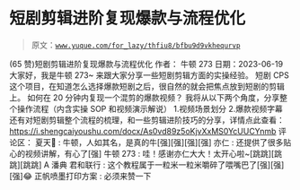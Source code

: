 # 短剧剪辑进阶复现爆款与流程优化

> 原文：[`www.yuque.com/for_lazy/thfiu8/bfbu9d9vkhequrvp`](https://www.yuque.com/for_lazy/thfiu8/bfbu9d9vkhequrvp)

<ne-h2 id="b5533359" data-lake-id="b5533359"><ne-heading-ext><ne-heading-anchor></ne-heading-anchor><ne-heading-fold></ne-heading-fold></ne-heading-ext><ne-heading-content><ne-text id="ubaf4d6ef">(65 赞)短剧剪辑进阶复现爆款与流程优化</ne-text></ne-heading-content></ne-h2> <ne-p id="u5501165e" data-lake-id="u5501165e"><ne-text id="ub8972ca3">作者： 牛顿 273</ne-text></ne-p> <ne-p id="ub6da6798" data-lake-id="ub6da6798"><ne-text id="u0871633d">日期：2023-06-19</ne-text></ne-p> <ne-p id="u251c9803" data-lake-id="u251c9803"><ne-text id="uf79b20eb">大家好，我是牛顿 273~</ne-text></ne-p> <ne-p id="u6c607d4a" data-lake-id="u6c607d4a"><ne-text id="u31c6dc21">来跟大家分享一些短剧剪辑方面的实操经验。</ne-text></ne-p> <ne-p id="ue8b9040a" data-lake-id="ue8b9040a"><ne-text id="u30b2455a">短剧 CPS 这个项目，在知道怎么选择爆款短剧之后，很自然的就会把焦点放到短剧的剪辑上。</ne-text></ne-p> <ne-p id="u3baff378" data-lake-id="u3baff378"><ne-text id="uaff94899">如何在 20 分钟内复现一个混剪的爆款视频？</ne-text></ne-p> <ne-p id="u71a907d1" data-lake-id="u71a907d1"><ne-text id="u4d5f1c61">我将从以下两个角度，分享整个操作流程（内含实操 SOP 和视频演示解说）</ne-text> <ne-text id="u35ac6c02">1.视频场景划分</ne-text> <ne-text id="u57ae4d60">2.爆款视频字幕</ne-text></ne-p> <ne-p id="u492f3fcb" data-lake-id="u492f3fcb"><ne-text id="u15686a47">还有对短剧剪辑整个流程的梳理，和一些剪辑进阶技巧的分享，详情点此查看：</ne-text> [<ne-text id="u3678d723">https://i.shengcaiyoushu.com/docx/As0vd89z5oKjvXxMS0YcUUCYnmb</ne-text>](https://i.shengcaiyoushu.com/docx/As0vd89z5oKjvXxMS0YcUUCYnmb)</ne-p> <ne-hole id="u436b4383" data-lake-id="u436b4383"><ne-card data-card-name="hr" data-card-type="block" id="RdCKf" data-event-boundary="card"><ne-p id="uc9dee53e" data-lake-id="uc9dee53e"><ne-text id="u3cdd1341">评论区：</ne-text></ne-p> <ne-p id="u47f7bd70" data-lake-id="u47f7bd70"><ne-text id="ub7d77a1e">夏天🌴 : 牛顿，人如其名，是真的牛[强][强][强][强]</ne-text> <ne-text id="u4a925d15">亦仁 : 还提供了很多贴心的视频讲解，有心了[强]</ne-text> <ne-text id="uaccd0ef0">牛顿 273 : 哇！感谢亦仁大大！太开心啦~[跳跳][跳跳][跳跳]</ne-text> <ne-text id="u15c010b8">A 潘典 君和联行 : 这个教程属于一粒米一粒米嚼碎了喂嘴巴了[强][强][强]😂</ne-text> <ne-text id="ude312295">正帆喷墨打印方案 : 必须来赞一下</ne-text></ne-p></ne-card></ne-hole>